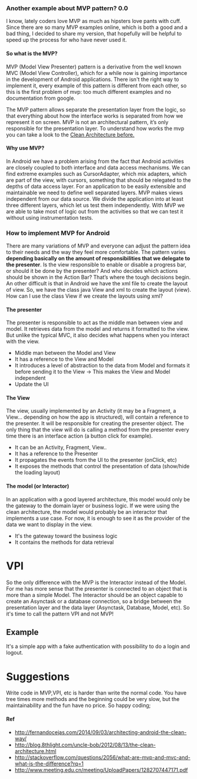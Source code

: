 ### Another example about MVP pattern? 0.0
I know, lately coders love MVP as much as hipsters love pants with cuff.
Since there are so many MVP examples online, which is both a good and a bad thing, I decided to share my version, that hopefully will be helpful to speed up the process for who have never used it.

#### So what is the MVP?
MVP (Model View Presenter) pattern is a derivative from the well known MVC (Model View Controller), which for a while now is gaining importance in the development of Android applications. There isn't the right way to implement it, every example of this pattern is different from each other, so this is the first problem of mvp: too much different examples and no documentation from google.

The MVP pattern allows separate the presentation layer from the logic, so that everything about how the interface works is separated from how we represent it on screen. 
MVP is not an architectural pattern, it’s only responsible for the presentation layer. To understand how works the mvp you can take a look to the [Clean Architecture before.](http://blog.8thlight.com/uncle-bob/2012/08/13/the-clean-architecture.html)

#### Why use MVP?
In Android we have a problem arising from the fact that Android activities are closely coupled to both interface and data access mechanisms. We can find extreme examples such as CursorAdapter, which mix adapters, which are part of the view, with cursors, something that should be relegated to the depths of data access layer. For an application to be easily extensible and maintainable we need to define well separated layers. MVP makes views independent from our data source. We divide the application into at least three different layers, which let us test them independently. With MVP we are able to take most of logic out from the activities so that we can test it without using instrumentation tests.


### How to implement MVP for Android
There are many variations of MVP and everyone can adjust the pattern idea to their needs and the way they feel more comfortable. The pattern varies **depending basically on the amount of responsibilities that we delegate to the presenter**.
Is the view responsible to enable or disable a progress bar, or should it be done by the presenter? And who decides which actions should be shown in the Action Bar? That’s where the tough decisions begin. An other difficult is that in Android we have the xml file to create the layout of view. So, we have the class java View and xml to create the layout (view). How can I use the class View if we create the layouts using xml?

#### The presenter
The presenter is responsible to act as the middle man between view and model. It retrieves data from the model and returns it formatted to the view. But unlike the typical MVC, it also decides what happens when you interact with the view.
* Middle man between the Model and View
* It has a reference to the View and Model
* It introduces a level of abstraction to the data from Model and formats it before sending it to the View -> This makes the View and Model independent
* Update the UI 

#### The View
The view, usually implemented by an Activity (it may be a Fragment, a View… depending on how the app is structured), will contain a reference to the presenter. It will be responsible for creating the presenter object. The only thing that the view will do is calling a method from the presenter every time there is an interface action (a button click for example).
* It can be an Activity, Fragment, View..
* It has a reference to the Presenter
* It propagates the events from the UI to the presenter (onClick, etc)
* It exposes the methods that control the presentation of data (show/hide the loading layout)

#### The model (or Interactor)
In an application with a good layered architecture, this model would only be the gateway to the domain layer or business logic. If we were using the clean architecture, the model would probably be an interactor that implements a use case. For now, it is enough to see it as the provider of the data we want to display in the view.
* It's the gateway toward the business logic
* It contains the methods for data retrieval

# VPI
So the only difference with the MVP is the Interactor instead of the Model. For me has more sense that the presenter is connected to an object that is more than a simple Model.
The Interactor should be an object capable to create an Asynctask or a database connection, so a bridge between the presentation layer and the data layer (Asynctask, Database, Model, etc).
So it's time to call the pattern VPI and not MVP!

## Example
It's a simple app with a fake authentication with possibility to do a login and logout. 

# Suggestions
Write code in MVP,VPI, etc is harder than write the normal code. You have tree times more methods and the beginning could be very slow, but the maintainability and the fun have no price.
So happy coding;

#### Ref
* http://fernandocejas.com/2014/09/03/architecting-android-the-clean-way/
* http://blog.8thlight.com/uncle-bob/2012/08/13/the-clean-architecture.html
* http://stackoverflow.com/questions/2056/what-are-mvp-and-mvc-and-what-is-the-difference?rq=1
* http://www.meeting.edu.cn/meeting/UploadPapers/1282707447171.pdf
